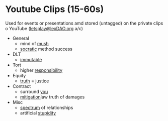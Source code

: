 # Youtube Clips (15-60s)

Used for events or presentations amd stored (untagged) on the private clips o YouTube (letsplay@lexDAO.org a/c)

- General
  - mind of [mush](https://www.youtube.com/embed/U5qj_XG6VRM?si=R3pibCwVqJnZKm0e&amp;clip=UgkxC6Y_ON5vU8nv6dpJiy4fUauV9Jk1o6uP&amp;clipt=EJPSVxjzpls)
  - [socratic](https://www.youtube.com/clip/UgkxznhpfaxAzmq_9oxd2np2uJw_Ub-xwWw1) method success
- DLT
  - [immutable](https://www.youtube.com/clip/UgkxVRN0qYQm65U9p_gM7UYt4NDGJbrIYWqW) 
- Tort
  - higher [responsibility](https://www.youtube.com/clip/UgkxujBxFf1iB99NfDyUAAZVGJ8ZEvZ0J8sA)
- Equity
  - [truth](https://www.youtube.com/clip/UgkxpcbR9PxB7ay7XTNNZnmDf6ADBtoBLZlU) = justice
- Contract
  - surround [you](https://www.youtube.com/clip/UgkxC8lhucG2g0GA9Yik11JyZbauHy-874vY)
  - [mitigation](https://www.youtube.com/clip/UgkxccfalWBN89_FIi6jV8R4taFISotOrOy8)law truth of damages
- Misc
  - [spectrum](https://www.youtube.com/clip/UgkxOaIz7W3SJ330m8pXPjDdasbBhMy6lqMt) of relationships
  - artificial [stupidity](https://www.youtube.com/clip/UgkxTypaEwQmUIY73KzeSsVqZauO0xFefgRD)
